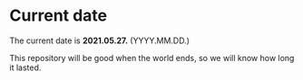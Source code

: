 # Current date

The current date is **2021.05.27.** (YYYY.MM.DD.)

This repository will be good when the world ends, so we will know how long it lasted.